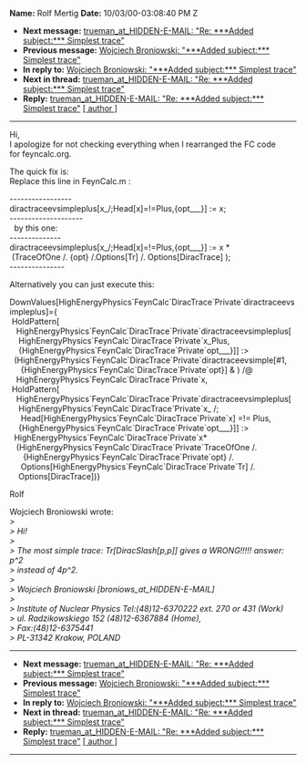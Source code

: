 **Name:** Rolf Mertig
**Date:** 10/03/00-03:08:40 PM Z

  - **Next message:** [trueman_at_HIDDEN-E-MAIL: "Re: \*\*\*Added subject:\*\*\*
    Simplest trace"](0018.html)
  - **Previous message:** [Wojciech Broniowski: "\*\*\*Added
    subject:\*\*\* Simplest trace"](0016.html)
  - **In reply to:** [Wojciech Broniowski: "\*\*\*Added subject:\*\*\*
    Simplest trace"](0016.html)
  - **Next in thread:** [trueman_at_HIDDEN-E-MAIL: "Re: \*\*\*Added
    subject:\*\*\* Simplest trace"](0018.html)
  - **Reply:** [trueman_at_HIDDEN-E-MAIL: "Re: \*\*\*Added subject:\*\*\*
    Simplest trace"](0018.html)
    [[ author ]](author.html#17)

-----

Hi,  
I apologize for not checking everything when I rearranged the FC code  
for feyncalc.org.  

The quick fix is:  
Replace this line in FeynCalc.m :  

\-----------------  
diractraceevsimpleplus[x\_/;Head[x]=\!=Plus,{opt\_\_\_}]
:= x;  
\--------------------  
  by this one:  
\--------------  
diractraceevsimpleplus[x\_/;Head[x]=\!=Plus,{opt\_\_\_}]
:= x \*  
 (TraceOfOne /. {opt} /.Options[Tr] /.
Options[DiracTrace] );  
\---------------  

Alternatively you can just execute this:  

DownValues[HighEnergyPhysics\`FeynCalc\`DiracTrace\`Private\`diractraceevsimpleplus]={  
 HoldPattern[  
   HighEnergyPhysics\`FeynCalc\`DiracTrace\`Private\`diractraceevsimpleplus[  
    HighEnergyPhysics\`FeynCalc\`DiracTrace\`Private\`x\_Plus,  
    {HighEnergyPhysics\`FeynCalc\`DiracTrace\`Private\`opt\_\_\_}]]
:\>  
  (HighEnergyPhysics\`FeynCalc\`DiracTrace\`Private\`diractraceevsimple[\#1,  
     {HighEnergyPhysics\`FeynCalc\`DiracTrace\`Private\`opt}] & )
/@  
   HighEnergyPhysics\`FeynCalc\`DiracTrace\`Private\`x,  
 HoldPattern[  
   HighEnergyPhysics\`FeynCalc\`DiracTrace\`Private\`diractraceevsimpleplus[  
    HighEnergyPhysics\`FeynCalc\`DiracTrace\`Private\`x\_ /;  
     Head[HighEnergyPhysics\`FeynCalc\`DiracTrace\`Private\`x]
=\!= Plus,  
    {HighEnergyPhysics\`FeynCalc\`DiracTrace\`Private\`opt\_\_\_}]]
:\>  
  HighEnergyPhysics\`FeynCalc\`DiracTrace\`Private\`x\*  
   (HighEnergyPhysics\`FeynCalc\`DiracTrace\`Private\`TraceOfOne /.  
      {HighEnergyPhysics\`FeynCalc\`DiracTrace\`Private\`opt} /.  
     Options[HighEnergyPhysics\`FeynCalc\`DiracTrace\`Private\`Tr]
/.  
    Options[DiracTrace])}  

Rolf  

Wojciech Broniowski wrote:  
*\>*  
*\> Hi\!*  
*\>*  
*\> The most simple trace: Tr[DiracSlash[p,p]] gives a
WRONG\!\!\!\!\! answer: p^2*  
*\> instead of 4p^2.*  
*\>*  
*\> Wojciech Broniowski
[broniows_at_HIDDEN-E-MAIL]*  
*\>*  
*\> Institute of Nuclear Physics Tel:(48)12-6370222 ext. 270 or 431
(Work)*  
*\> ul. Radzikowskiego 152 (48)12-6367884 (Home),*  
*\> Fax:(48)12-6375441*  
*\> PL-31342 Krakow, POLAND*  

-----

  - **Next message:** [trueman_at_HIDDEN-E-MAIL: "Re: \*\*\*Added subject:\*\*\*
    Simplest trace"](0018.html)
  - **Previous message:** [Wojciech Broniowski: "\*\*\*Added
    subject:\*\*\* Simplest trace"](0016.html)
  - **In reply to:** [Wojciech Broniowski: "\*\*\*Added subject:\*\*\*
    Simplest trace"](0016.html)
  - **Next in thread:** [trueman_at_HIDDEN-E-MAIL: "Re: \*\*\*Added
    subject:\*\*\* Simplest trace"](0018.html)
  - **Reply:** [trueman_at_HIDDEN-E-MAIL: "Re: \*\*\*Added subject:\*\*\*
    Simplest trace"](0018.html)
    [[ author ]](author.html#17)

-----

